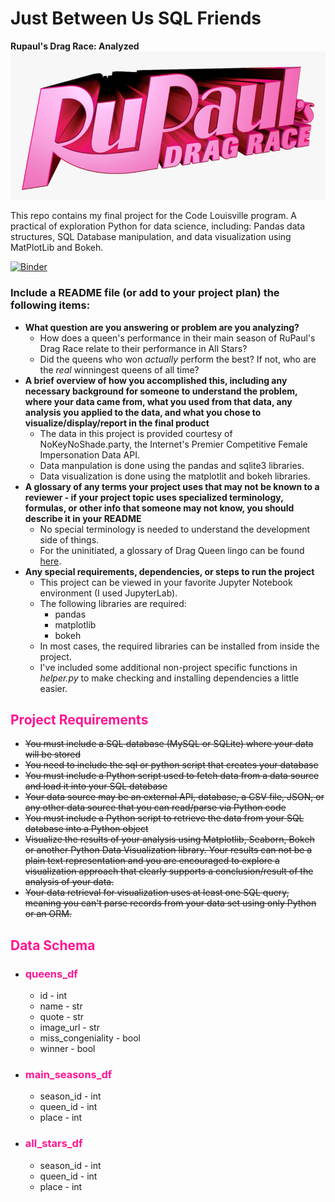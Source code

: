 
<h1>Just Between Us SQL Friends</h1>
<b>Rupaul's Drag Race: Analyzed</b>

<img src="media/logo.png" />

<p>This repo contains my final project for the Code Louisville program. A practical of exploration Python for data science, including: Pandas data structures, SQL Database manipulation, and data visualization using MatPlotLib and Bokeh.</p>

[![Binder](https://mybinder.org/badge_logo.svg)](https://mybinder.org/v2/gh/MatthewFante/just_between_us_sql_friends/master?filepath=just_between_us_sql_friends.ipynb)

<h3>Include a README file (or add to your project plan) the following items:</h3>

<ul>
    <li><b>What question are you answering or problem are you analyzing?</b>
        <ul>
            <li>How does a queen's performance in their main season of RuPaul's Drag Race relate to their performance in All Stars? </li>
            <li>Did the queens who won <i>actually</i> perform the best? If not, who are the <i>real</i> winningest queens of all time?</li>
        </ul>
    </li>
    <li><b>A brief overview of how you accomplished this, including any necessary background for someone to understand the problem, where your data came from, what you used from that data, any analysis you applied to the data, and what you chose to visualize/display/report in the final product</b>
        <ul>
            <li>The data in this project is provided courtesy of NoKeyNoShade.party, the Internet's Premier Competitive Female Impersonation Data API.</li>
            <li>Data manpulation is done using the pandas and sqlite3 libraries.</li>
            <li>Data visualization is done using the matplotlit and bokeh libraries.</li>
        </ul>
    </li>
    <li><b>A glossary of any terms your project uses that may not be known to a reviewer - if your project topic uses specialized terminology, formulas, or other info that someone may not know, you should describe it in your README</b>
        <ul>
            <li>No special terminology is needed to understand the development side of things.</li>
            <li>For the uninitiated, a glossary of Drag Queen lingo can be found <a href="https://rupaulsdragrace.fandom.com/wiki/RuPaul%27s_Drag_Race_Dictionary">here</a>.</li>
        </ul>
    </li>
    <li><b>Any special requirements, dependencies, or steps to run the project</b>
        <ul>
            <li>This project can be viewed in your favorite Jupyter Notebook environment (I used JupyterLab).</li>
            <li>The following libraries are required:
                <ul>
                    <li>pandas</li>
                    <li>matplotlib</li>
                    <li>bokeh</li>
                </ul>
            </li>
            <li>In most cases, the required libraries can be installed from inside the project. 
            <li>I've included some additional non-project specific functions in <i>helper.py</i> to make checking and installing dependencies a little easier.</li>
        </ul>
    </li>
</ul>

 

<h2 style="color:deeppink">Project Requirements</h2>

<ul>
    <li><strike>You must include a SQL database (MySQL or SQLite) where your data will be stored</strike></li>
    <li><strike>You need to include the sql or python script that creates your database</strike></li>
    <li><strike>You must include a Python script used to fetch data from a data source and load it into your SQL database</strike></li>
    <li><strike>Your data source may be an external API, database, a CSV file, JSON, or any other data source that you can read/parse via Python code</strike></li>
    <li><strike>You must include a Python script to retrieve the data from your SQL database into a Python object</strike></li>
    <li><strike>Visualize the results of your analysis using Matplotlib, Seaborn, Bokeh or another Python Data Visualization library. Your results can not be a plain text representation and you are encouraged to explore a visualization approach that clearly supports a conclusion/result of the analysis of your data.</strike></li>
    <li><strike>Your data retrieval for visualization uses at least one SQL query, meaning you can't parse records from your data set using only Python or an ORM. </strike></li>
</ul>

<h2 style="color:deeppink">Data Schema</h2>
<ul>
    <li>
        <h3 style="color:deeppink">queens_df</h3>
        <ul>
            <li>id - int</li>
            <li>name - str</li>
            <li>quote - str</li>
            <li>image_url - str</li>
            <li>miss_congeniality - bool</li>
            <li>winner - bool</li>
        </ul>
    </li>
    <li>
        <h3 style="color:deeppink">main_seasons_df</h3>  
        <ul>
            <li>season_id - int</li>
            <li>queen_id - int</li>
            <li>place - int</li>
        </ul>
    </li> 
    <li>
        <h3 style="color:deeppink">all_stars_df</h3>
        <ul>
            <li>season_id - int</li>
            <li>queen_id - int</li>
            <li>place - int</li>
        </ul>
    </li>
</ul>
